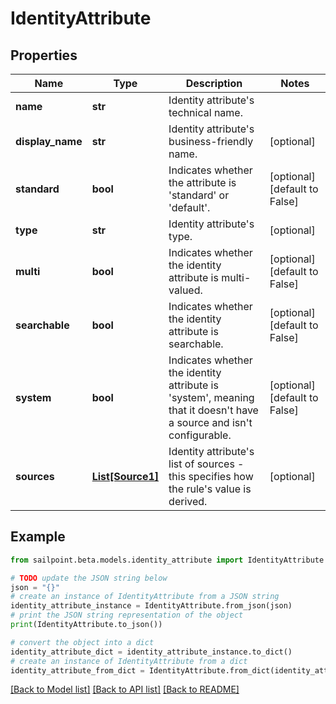 # IdentityAttribute


## Properties

Name | Type | Description | Notes
------------ | ------------- | ------------- | -------------
**name** | **str** | Identity attribute&#39;s technical name. | 
**display_name** | **str** | Identity attribute&#39;s business-friendly name. | [optional] 
**standard** | **bool** | Indicates whether the attribute is &#39;standard&#39; or &#39;default&#39;. | [optional] [default to False]
**type** | **str** | Identity attribute&#39;s type. | [optional] 
**multi** | **bool** | Indicates whether the identity attribute is multi-valued. | [optional] [default to False]
**searchable** | **bool** | Indicates whether the identity attribute is searchable. | [optional] [default to False]
**system** | **bool** | Indicates whether the identity attribute is &#39;system&#39;, meaning that it doesn&#39;t have a source and isn&#39;t configurable. | [optional] [default to False]
**sources** | [**List[Source1]**](Source1.md) | Identity attribute&#39;s list of sources - this specifies how the rule&#39;s value is derived. | [optional] 

## Example

```python
from sailpoint.beta.models.identity_attribute import IdentityAttribute

# TODO update the JSON string below
json = "{}"
# create an instance of IdentityAttribute from a JSON string
identity_attribute_instance = IdentityAttribute.from_json(json)
# print the JSON string representation of the object
print(IdentityAttribute.to_json())

# convert the object into a dict
identity_attribute_dict = identity_attribute_instance.to_dict()
# create an instance of IdentityAttribute from a dict
identity_attribute_from_dict = IdentityAttribute.from_dict(identity_attribute_dict)
```
[[Back to Model list]](../README.md#documentation-for-models) [[Back to API list]](../README.md#documentation-for-api-endpoints) [[Back to README]](../README.md)


